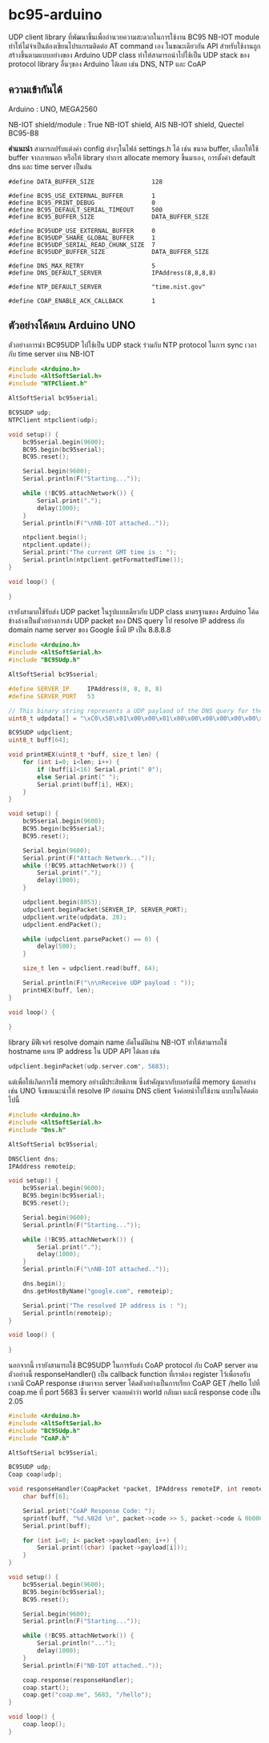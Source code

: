 # bc95-arduino

UDP client library ที่พัฒนาขึ้นเพื่ออำนวยความสะดวกในการใช้งาน BC95 NB-IOT module ทำให้ไม่จำเป็นต้องเขียนโปรแกรมติดต่อ AT command เอง 
ในขณะเดียวกัน API สำหรับใช้งานถูกสร้างขึ้นตามแบบอย่างของ Arduino UDP class ทำให้สามารถนำไปใช้เป็น UDP stack ของ protocol library อื่นๆของ Arduino ได้เลย เช่น DNS, NTP และ CoAP

## ความเข้ากันได้

Arduino : UNO, MEGA2560

NB-IOT shield/module : True NB-IOT shield, AIS NB-IOT shield, Quectel BC95-B8

**คำแนะนำ**
สามารถปรับแต่งค่า config ต่างๆในไฟล์ settings.h ได้ เช่น ขนาด buffer, เลือกให้ใช้ buffer จากภายนอก หรือให้ library ทำการ allocate memory ขึ้นมาเอง, การตั้งค่า default dns และ time server เป็นต้น 

```
#define DATA_BUFFER_SIZE                128

#define BC95_USE_EXTERNAL_BUFFER        1
#define BC95_PRINT_DEBUG                0
#define BC95_DEFAULT_SERIAL_TIMEOUT     500
#define BC95_BUFFER_SIZE                DATA_BUFFER_SIZE

#define BC95UDP_USE_EXTERNAL_BUFFER     0
#define BC95UDP_SHARE_GLOBAL_BUFFER     1
#define BC95UDP_SERIAL_READ_CHUNK_SIZE  7
#define BC95UDP_BUFFER_SIZE             DATA_BUFFER_SIZE

#define DNS_MAX_RETRY                   5
#define DNS_DEFAULT_SERVER              IPAddress(8,8,8,8)

#define NTP_DEFAULT_SERVER              "time.nist.gov"

#define COAP_ENABLE_ACK_CALLBACK        1
```

## ตัวอย่างโค้ดบน Arduino UNO

ตัวอย่างการนำ BC95UDP ไปใช้เป็น UDP stack ร่วมกับ NTP protocol ในการ sync เวลากับ time server ผ่าน NB-IOT

```C++
#include <Arduino.h>
#include <AltSoftSerial.h>
#include "NTPClient.h"

AltSoftSerial bc95serial;

BC95UDP udp;
NTPClient ntpclient(udp);

void setup() {
    bc95serial.begin(9600);
    BC95.begin(bc95serial);
    BC95.reset();

    Serial.begin(9600);
    Serial.println(F("Starting..."));

    while (!BC95.attachNetwork()) {
        Serial.print(".");
        delay(1000);
    }
    Serial.println(F("\nNB-IOT attached.."));

    ntpclient.begin();
    ntpclient.update();
    Serial.print("The current GMT time is : ");
    Serial.println(ntpclient.getFormattedTime());
}

void loop() {
  
}

```

เรายังสามาถใช้รับส่ง UDP packet ในรูปแบบเดียวกับ UDP class มาตรฐานของ Arduino โค้ดข้างล่างเป็นตัวอย่างการส่ง UDP packet ของ DNS query ไป resolve IP address กับ domain name server ของ Google ซึ่งมี IP เป็น 8.8.8.8 

```C++
#include <Arduino.h>
#include <AltSoftSerial.h>
#include "BC95Udp.h"

AltSoftSerial bc95serial;

#define SERVER_IP     IPAddress(8, 8, 8, 8)
#define SERVER_PORT   53

// This binary string represents a UDP paylaod of the DNS query for the domain name nexpie.com
uint8_t udpdata[] = "\xC0\x5B\x01\x00\x00\x01\x00\x00\x00\x00\x00\x00\x06\x6E\x65\x78\x70\x69\x65\x03\x63\x6F\x6D\x00\x00\x01\x00\x01";

BC95UDP udpclient;
uint8_t buff[64];

void printHEX(uint8_t *buff, size_t len) {
    for (int i=0; i<len; i++) {
        if (buff[i]<16) Serial.print(" 0");
        else Serial.print(" ");
        Serial.print(buff[i], HEX);
    }
}

void setup() {
    bc95serial.begin(9600);
    BC95.begin(bc95serial);
    BC95.reset();

    Serial.begin(9600);
    Serial.print(F("Attach Network..."));
    while (!BC95.attachNetwork()) {
        Serial.print(".");
        delay(1000);
    }

    udpclient.begin(8053);
    udpclient.beginPacket(SERVER_IP, SERVER_PORT);    
    udpclient.write(udpdata, 28);
    udpclient.endPacket();

    while (udpclient.parsePacket() == 0) {
        delay(500);
    }

    size_t len = udpclient.read(buff, 64);

    Serial.println(F("\n\nReceive UDP payload : "));
    printHEX(buff, len);
}

void loop() {
  
}

```

library มีฟีเจอร์ resolve domain name อัตโนมัติผ่าน NB-IOT ทำให้สามารถใช้ hostname แทน IP address ใน UDP API ได้เลย เช่น

```C++
udpclient.beginPacket(udp.server.com", 5683);  
```

แต่เพื่อให้เกิดการใช้ memory อย่างมีประสิทธิภาพ ซึ่งสำคัญมากกับบอร์ดที่มี memory น้อยอย่างเช่น UNO จึงขอแนะนำให้ resolve IP ก่อนผ่าน DNS client จึงค่อยนำไปใช้งาน แบบในโค้ดต่อไปนี้

```C++
#include <Arduino.h>
#include <AltSoftSerial.h>
#include "Dns.h"

AltSoftSerial bc95serial;

DNSClient dns;
IPAddress remoteip;

void setup() {
    bc95serial.begin(9600);
    BC95.begin(bc95serial);
    BC95.reset();

    Serial.begin(9600);
    Serial.println(F("Starting..."));

    while (!BC95.attachNetwork()) {
        Serial.print(".");
        delay(1000);
    }
    Serial.println(F("\nNB-IOT attached.."));

    dns.begin();
    dns.getHostByName("google.com", remoteip);

    Serial.print("The resolved IP address is : ");
    Serial.println(remoteip);
}

void loop() {
  
}

```

นอกจากนี้ เรายังสามารถใช้ BC95UDP ในการรับส่ง CoAP protocol กับ CoAP server ตามตัวอย่างนี้ responseHandler() เป็น callback function ที่เราต้อง register ไว้เพื่อรอรับเวลามี CoAP response เข้ามาจาก server โค้ดตัวอย่างเป็นการเรียก CoAP GET /hello ไปที่ coap.me ที่ port 5683 ซึ่ง server จะตอบคำว่า world กลับมา และมี response code เป็น 2.05

```C++
#include <Arduino.h>
#include <AltSoftSerial.h>
#include "BC95Udp.h"
#include "CoAP.h"

AltSoftSerial bc95serial;

BC95UDP udp;
Coap coap(udp);

void responseHandler(CoapPacket *packet, IPAddress remoteIP, int remotePort) {
    char buff[6];

    Serial.print("CoAP Response Code: ");
    sprintf(buff, "%d.%02d \n", packet->code >> 5, packet->code & 0b00011111);
    Serial.print(buff);

    for (int i=0; i< packet->payloadlen; i++) {
        Serial.print((char) (packet->payload[i]));
    }
}

void setup() {
    bc95serial.begin(9600);
    BC95.begin(bc95serial);
    BC95.reset();

    Serial.begin(9600);
    Serial.println(F("Starting..."));

    while (!BC95.attachNetwork()) {
        Serial.println("...");
        delay(1000);
    }
    Serial.println(F("NB-IOT attached.."));

    coap.response(responseHandler);
    coap.start();
    coap.get("coap.me", 5683, "/hello");
}

void loop() {
    coap.loop();
}
```
